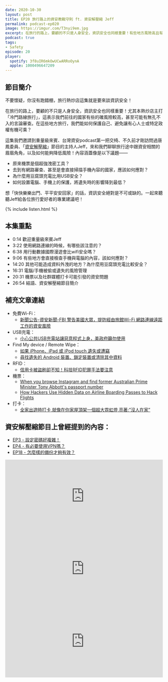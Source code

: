 ```yaml
---
date: 2020-10-30
layout: post
title: EP20 旅行路上的資安教戰守則 ft. 資安解壓縮 Jeff
permalink: podcast-ep020
image: https://imgur.com/T3nyi9em.jpg
excerpt: 在旅行的路上，要顧的不只是人身安全，資訊安全也同樣重要！有些地方風險高且有言論審查，這時我們可以如何保護自己的隱私？這集我們邀請到重量級來賓、台灣資安podcast第一把交椅、「資安解壓縮」節目的主持人Jeff，來和我們聊聊旅行途中跟資安相關的眉眉角角，以及如何能夠降低風險。一起來聽聽Jeff給各位旅行愛好者的專業建議吧！
podcast: true
tags:
- Safety
episode: 20
player:
  spotify: 3f8uIR6mkOwUCwARRoOynA
  apple: 1000496647209
---
```


## 節目簡介

不要懷疑，你沒有跑錯棚，旅行熱炒店這集就是要來談資訊安全！

在旅行的路上，要顧的不只是人身安全，資訊安全也同樣重要！尤其本熱炒店主打「冷門路線旅行」，這表示我們前往的國家有些的確風險較高，甚至可能有無孔不入的言論審查。在這些地方旅行，我們能如何保護自己、避免讓有心人士或特定政權有機可乘？

這集我們邀請到重量級來賓、台灣資安podcast第一把交椅、不久前才剛訪問過唐鳳委員、「[資安解壓縮](https://infosecdecompress.com/)」節目的主持人Jeff，來和我們聊聊旅行途中跟資安相關的眉眉角角，以及如何能夠降低風險！內容涵蓋像是以下議題——

* 原來機票是個超強洩密工具？
* 去到有網路審查、甚至是會直接掃描手機內容的國家，應該如何應對？
* 為什麼用豆腐頭充電比用USB安全？
* 如何設置電腦、手機上的保護，將遺失時的影響降到最低？

想「快快樂樂出門、平平安安回家」的話，資訊安全絕對是不可或缺的。一起來聽聽Jeff給各位旅行愛好者的專業建議吧！

{% include listen.html %}

## 本集重點

* 0:14 歡迎重量級來賓Jeff
* 3:22 使用網路連線的時候，有哪些該注意的？
* 6:38 用行動數據國際漫遊會比wifi安全嗎？
* 9:06 有些地方會直接檢查手機與電腦的內容，該如何應對？
* 14:20 其他可能造成資料外洩的地方？為什麼用豆腐頭充電比較安全？
* 16:31 電腦/手機被偷或遺失的風險管理
* 20:31 機票以及社群媒體打卡可能引發的資安問題
* 26:54 結語、資安解壓縮節目簡介

## 補充文章連結

* 免費Ｗi-Fi：
  * [新聞公告-資安新聞-FBI 警告美國大眾，提防經由旅館Wi-Fi 網路連線遠距工作的資安風險](https://www.twcert.org.tw/tw/cp-104-4046-6b751-1.html)
* USB充電：
  * [小心公共USB充電站讓惡意程式上身，美政府籲勿使用](https://www.ithome.com.tw/news/134225)
* Find My device / Remote Wipe：
  * [如果 iPhone、iPad 或 iPod touch 遺失或遭竊](https://support.apple.com/zh-tw/HT201472)
  * [尋找遺失的 Android 裝置、鎖定裝置或清除其中資料](https://support.google.com/accounts/answer/6160491?hl=zh-Hant)
* RFID：
  * [信用卡被盜刷卻不知！科技RFID犯罪手法要注意](https://www.howtravel.com.tw/blog/2238)
* 機票：
  * [When you browse Instagram and find former Australian Prime Minister Tony Abbott's passport number](https://mango.pdf.zone/finding-former-australian-prime-minister-tony-abbotts-passport-number-on-instagram)
  * [How Hackers Use Hidden Data on Airline Boarding Passes to Hack Flights](https://null-byte.wonderhowto.com/how-to/hackers-use-hidden-data-airline-boarding-passes-hack-flights-0180728/)
* 打卡：
  * [全家出遊時打卡,就像在你家屋頂架一個超大霓虹燈,亮著:”沒人在家”](https://blog.trendmicro.com.tw/?p=1873)

## 資安解壓縮節目上曾經提到的內容：

* [EP3 - 設定密碼好複雜！](https://infosecdecompress.com/posts/EP3-why-does-password-has-to-be-so-complicated)
* [EP4 - 有必要使用VPN嗎？](https://infosecdecompress.com/posts/ep4-do-we-need-vpn)
* [EP18 - 怎麼樣的備份才夠有效？](https://infosecdecompress.com/posts/ep18_whats_the_proper_way_to_backup)

<iframe src="https://open.spotify.com/embed-podcast/episode/5hIOutzxeV6yZ608Jpazua" width="100%" height="232" frameborder="0" allowtransparency="true" allow="encrypted-media"></iframe>

<iframe src="https://open.spotify.com/embed-podcast/episode/7hHp710UeNybGpSepHGj0u" width="100%" height="232" frameborder="0" allowtransparency="true" allow="encrypted-media"></iframe>

<iframe src="https://open.spotify.com/embed-podcast/episode/2GAhOPpMYtcIGwGEwAuXm8" width="100%" height="232" frameborder="0" allowtransparency="true" allow="encrypted-media"></iframe>
